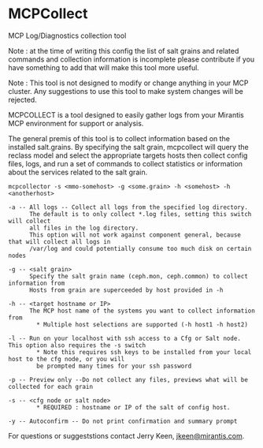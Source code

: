 # MCPCollect
MCP Log/Diagnostics collection tool

Note : at the time of writing this config the list of salt grains and related commands and collection information is incomplete
       please contribute if you have something to add that will make this tool more useful.

Note : This tool is not designed to modify or change anything in your MCP cluster.  Any suggestions to use this tool to
       make system changes will be rejected.

MCPCOLLECT is a tool designed to easily gather logs from your Mirantis MCP environment for support or analysis. 

The general premis of this tool is to collect information based on the installed salt.grains. By specifying the
salt grain, mcpcollect will query the reclass model and select the appropriate targets hosts then collect config 
files, logs, and run a set of commands to collect statistics or information about the services related to the salt grain.

    mcpcollector -s <mmo-somehost> -g <some.grain> -h <somehost> -h <anotherhost> 

    -a -- All logs -- Collect all logs from the specified log directory.
          The default is to only collect *.log files, setting this switch will collect
          all files in the log directory. 
          This option will not work against component general, because that will collect all logs in
          /var/log and could potentially consume too much disk on certain nodes

    -g -- <salt grain>
          Specify the salt grain name (ceph.mon, ceph.common) to collect information from
          Hosts from grain are superceeded by host provided in -h

    -h -- <target hostname or IP>
          The MCP host name of the systems you want to collect information from
			* Multiple host selections are supported (-h host1 -h host2)

    -l -- Run on your localhost with ssh access to a Cfg or Salt node.  This option also requires the -s switch
			* Note this requires ssh keys to be installed from your local host to the cfg node, or you will 
			be prompted many times for your ssh password

    -p -- Preview only --Do not collect any files, previews what will be collected for each grain

    -s -- <cfg node or salt node>
			* REQUIRED : hostname or IP of the salt of config host.

    -y -- Autoconfirm -- Do not print confirmation and summary prompt

For questions or suggeststions contact Jerry Keen, jkeen@mirantis.com.
